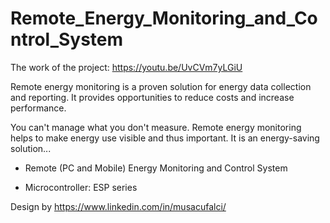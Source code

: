 # Remote_Energy_Monitoring_and_Control_System

The work of the project: https://youtu.be/UvCVm7yLGiU

Remote energy monitoring is a proven solution for energy data collection and reporting. It provides opportunities to reduce costs and increase performance.

You can't manage what you don't measure. Remote energy monitoring helps to make energy use visible and thus important. It is an energy-saving solution...

- Remote (PC and Mobile) Energy Monitoring and Control System

- Microcontroller: ESP series

Design by https://www.linkedin.com/in/musacufalci/

